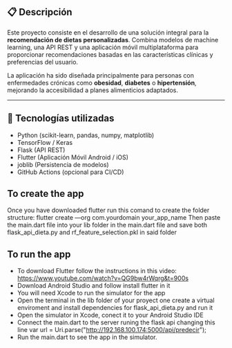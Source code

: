 ## 📋 Descripción

Este proyecto consiste en el desarrollo de una solución integral para la **recomendación de dietas personalizadas**. Combina modelos de machine learning, una API REST y una aplicación móvil multiplataforma para proporcionar recomendaciones basadas en las características clínicas y preferencias del usuario.

La aplicación ha sido diseñada principalmente para personas con enfermedades crónicas como **obesidad**, **diabetes** o **hipertensión**, mejorando la accesibilidad a planes alimenticios adaptados.

---

## 🚀 Tecnologías utilizadas

- Python (scikit-learn, pandas, numpy, matplotlib)
- TensorFlow / Keras
- Flask (API REST)
- Flutter (Aplicación Móvil Android / iOS)
- joblib (Persistencia de modelos)
- GitHub Actions (opcional para CI/CD)


## To create the app

Once you have downloaded flutter run this comand to create the folder structure: flutter create —org com.yourdomain your_app_name
Then paste the main.dart file into your lib folder in the main.dart file and save both flask_api_dieta.py and rf_feature_selection.pkl in said folder

## To run the app
- To download Flutter follow the instructions in this video:  https://www.youtube.com/watch?v=QG9bw4rWqrg&t=900s
- Download Android Studio and follow install flutter in it
- You will need Xcode to run the simulator for the app
- Open the terminal in the lib folder of your proyect one create a virtual enviroment and install dependencies for flask_api_dieta.py and run it 
- Open the simulator in Xcode,  conect it to your Android Studio IDE
- Connect the main.dart to the server runing the flask api changing this line var url = Uri.parse("http://192.168.100.174:5000/api/predecir");
- Run the main.dart to see the app in the simulator.


